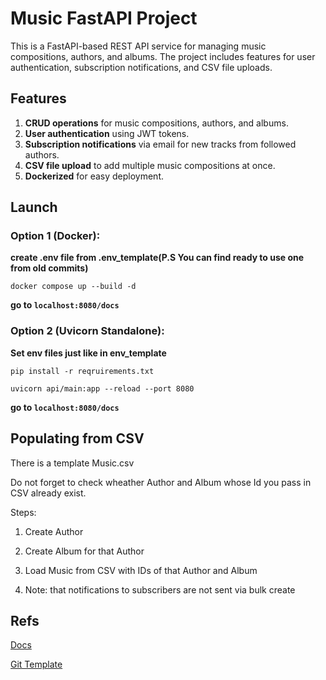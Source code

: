 # Music FastAPI Project

This is a FastAPI-based REST API service for managing music compositions, authors, and albums. The project includes features for user authentication, subscription notifications, and CSV file uploads.

## Features

1. **CRUD operations** for music compositions, authors, and albums.
2. **User authentication** using JWT tokens.
3. **Subscription notifications** via email for new tracks from followed authors.
4. **CSV file upload** to add multiple music compositions at once.
5. **Dockerized** for easy deployment.


## Launch
### Option 1 (Docker):

**create .env file from .env_template(P.S You can find ready to use one from old commits)**

`docker compose up --build -d`

**go to `localhost:8080/docs`**

### Option 2 (Uvicorn Standalone):

**Set env files just like in env_template**

`pip install -r reqruirements.txt`

`uvicorn api/main:app --reload --port 8080`

**go to `localhost:8080/docs`**


## Populating from CSV
There is a template Music.csv 

Do not forget to check wheather Author and Album whose Id you pass in CSV already exist.

Steps:

1) Create Author

2) Create Album for that Author

3) Load Music from CSV with IDs of that Author and Album

4) Note: that notifications to subscribers are not sent via bulk create


## Refs
[Docs](https://fastapi.tiangolo.com/tutorial/)

[Git Template](https://github.com/tiangolo/fastapi)

